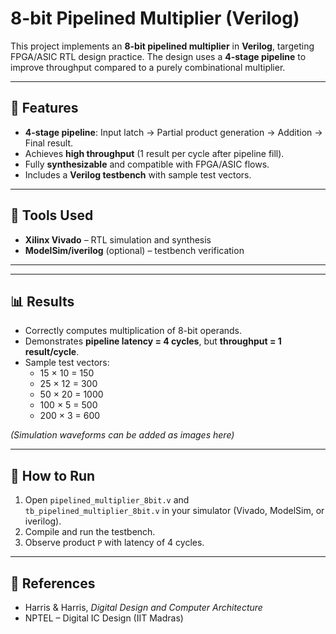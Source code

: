# 8-bit Pipelined Multiplier (Verilog)  

This project implements an **8-bit pipelined multiplier** in **Verilog**, targeting FPGA/ASIC RTL design practice. The design uses a **4-stage pipeline** to improve throughput compared to a purely combinational multiplier.  

---

## 🔹 Features  
- **4-stage pipeline**: Input latch → Partial product generation → Addition → Final result.  
- Achieves **high throughput** (1 result per cycle after pipeline fill).  
- Fully **synthesizable** and compatible with FPGA/ASIC flows.  
- Includes a **Verilog testbench** with sample test vectors.  

---

## 🔧 Tools Used  
- **Xilinx Vivado** – RTL simulation and synthesis  
- **ModelSim/iverilog** (optional) – testbench verification  

---


---

## 📊 Results  
- Correctly computes multiplication of 8-bit operands.  
- Demonstrates **pipeline latency = 4 cycles**, but **throughput = 1 result/cycle**.  
- Sample test vectors:  
  - 15 × 10 = 150  
  - 25 × 12 = 300  
  - 50 × 20 = 1000  
  - 100 × 5 = 500  
  - 200 × 3 = 600  

*(Simulation waveforms can be added as images here)*  

---

## 📝 How to Run  
1. Open `pipelined_multiplier_8bit.v` and `tb_pipelined_multiplier_8bit.v` in your simulator (Vivado, ModelSim, or iverilog).  
2. Compile and run the testbench.  
3. Observe product `P` with latency of 4 cycles.  

---

## 📌 References  
- Harris & Harris, *Digital Design and Computer Architecture*  
- NPTEL – Digital IC Design (IIT Madras)  

